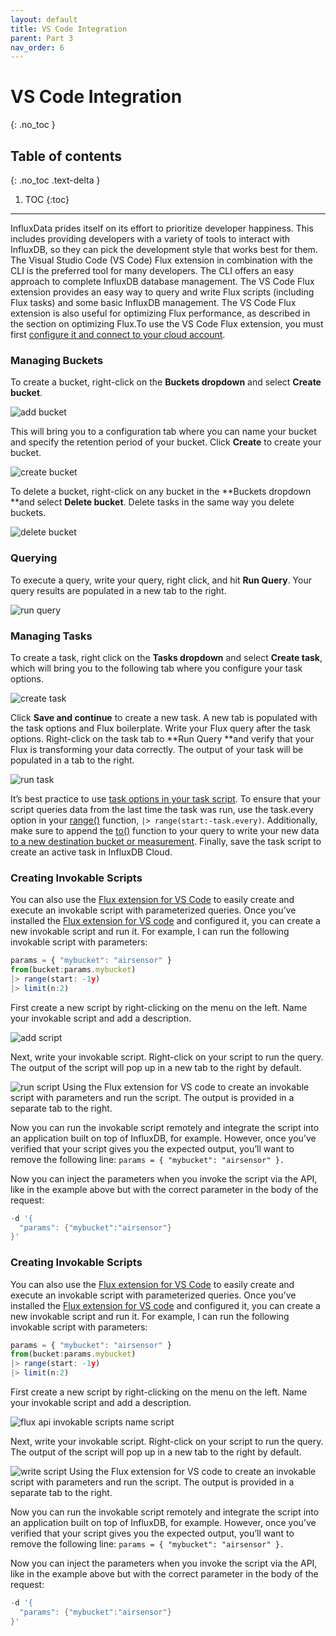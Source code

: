```yaml
---
layout: default
title: VS Code Integration
parent: Part 3
nav_order: 6
---
```


# VS Code Integration
{: .no_toc }

## Table of contents
{: .no_toc .text-delta }

1. TOC
{:toc}

---

InfluxData prides itself on its effort to prioritize developer happiness. This includes providing developers with a variety of tools to interact with InfluxDB, so they can pick the development style that works best for them. The Visual Studio Code (VS Code) Flux extension in combination with the CLI is the preferred tool for many developers. The CLI offers an easy approach to complete InfluxDB database management.  The VS Code Flux extension provides an easy way to query and write Flux scripts (including Flux tasks) and some basic InfluxDB management. The VS Code Flux extension is also useful for optimizing Flux performance, as described in the section on optimizing Flux.To use the VS Code Flux extension, you must first [configure it and connect to your cloud account](https://docs.influxdata.com/influxdb/v2.0/tools/flux-vscode/#connect-to-influxdb).


### Managing Buckets

To create a bucket, right-click on the **Buckets dropdown** and select **Create bucket**. 

![add bucket]({{site.url}}/assets/images/part-3/vs-code-integration/1-add-bucket.png "image_tooltip")


This will bring you to a configuration tab where you can name your bucket and specify the retention period of your bucket. Click **Create** to create your bucket. 


![create bucket]({{site.url}}/assets/images/part-3/vs-code-integration/2-create-bucket.png "image_tooltip")


To delete a bucket, right-click on any bucket in the **Buckets dropdown **and select **Delete bucket**. Delete tasks in the same way you delete buckets. 


![delete bucket ]({{site.url}}/assets/images/part-3/vs-code-integration/3-delete-bucket.png "image_tooltip")



### Querying 

To execute a query, write your query, right click, and hit **Run Query**. Your query results are populated in a new tab to the right. 

![run query]({{site.url}}/assets/images/part-3/vs-code-integration/4-run-query.png "image_tooltip")



### Managing Tasks 


To create a task, right click on the **Tasks dropdown** and select **Create task**, which will bring you to the following tab where you configure your task options. 


![create task]({{site.url}}/assets/images/part-3/vs-code-integration/5-create-task.png "image_tooltip")


Click **Save and continue** to create a new task. A new tab is populated with the task options and Flux boilerplate. Write your Flux query after the task options. Right-click on the task tab to **Run Query **and verify that your Flux is transforming your data correctly. The output of your task will be populated in a tab to the right.  


![run task]({{site.url}}/assets/images/part-3/vs-code-integration/6-run-task.png "image_tooltip")


It’s best practice to use [task options in your task script](https://docs.influxdata.com/influxdb/cloud/process-data/get-started/#using-task-options-in-your-flux-script). To ensure that your script  queries data from the last time the task was run, use the task.every option in your [range()](https://docs.influxdata.com/influxdb/cloud/reference/flux/stdlib/built-in/transformations/range/) function,  `|> range(start:-task.every)`. Additionally, make sure to append the [to()](https://docs.influxdata.com/influxdb/cloud/reference/flux/stdlib/built-in/outputs/to/) function to your query to write your new data [to a new destination bucket or measurement](https://docs.influxdata.com/influxdb/cloud/process-data/get-started/#define-a-destination). Finally, save the task script to create an active task in InfluxDB Cloud. 


### Creating Invokable Scripts 

You can also use the [Flux extension for VS Code](https://docs.influxdata.com/influxdb/cloud/tools/flux-vscode/) to easily create and execute an invokable script with parameterized queries. Once you’ve installed the [Flux extension for VS code](https://marketplace.visualstudio.com/items?itemName=influxdata.flux) and configured it, you can create a new invokable script and run it. For example, I can run the following invokable script with parameters:


```js
params = { "mybucket": "airsensor" }
from(bucket:params.mybucket) 
|> range(start: -1y) 
|> limit(n:2)
```


First create a new script by right-clicking on the menu on the left. Name your invokable script and add a description.


![add script]({{site.url}}/assets/images/part-3/vs-code-integration/7-add-script.png "image_tooltip")


Next, write your invokable script. Right-click on your script to run the query. The output of the script will pop up in a new tab to the right by default.


![run script]({{site.url}}/assets/images/part-3/vs-code-integration/8-run-script.png "image_tooltip")
Using the Flux extension for VS code to create an invokable script with parameters and run the script. The output is provided in a separate tab to the right.

Now you can run the invokable script remotely and integrate the script into an application built on top of InfluxDB, for example. However, once you’ve verified that your script gives you the expected output, you’ll want to remove the following line: `params = { "mybucket": "airsensor" }.`

Now you can inject the parameters when you invoke the script via the API, like in the example above but with the correct parameter in the body of the request:


```h
-d '{
  "params": {"mybucket":"airsensor"}
}'
```

### Creating Invokable Scripts 

You can also use the [Flux extension for VS Code](https://docs.influxdata.com/influxdb/cloud/tools/flux-vscode/) to easily create and execute an invokable script with parameterized queries. Once you’ve installed the [Flux extension for VS code](https://marketplace.visualstudio.com/items?itemName=influxdata.flux) and configured it, you can create a new invokable script and run it. For example, I can run the following invokable script with parameters:


```js
params = { "mybucket": "airsensor" }
from(bucket:params.mybucket) 
|> range(start: -1y) 
|> limit(n:2)
```

First create a new script by right-clicking on the menu on the left. Name your invokable script and add a description.


![flux api invokable scripts name script]({{site.url}}/assets/images/part-3/vs-code-integration/9-flux-api-invokable-scripts-name-script.png "image_tooltip")


Next, write your invokable script. Right-click on your script to run the query. The output of the script will pop up in a new tab to the right by default.

![write script]({{site.url}}/assets/images/part-3/vs-code-integration/10-flux-api-invokable-scripts-write-script.png "image_tooltip")
Using the Flux extension for VS code to create an invokable script with parameters and run the script. The output is provided in a separate tab to the right.

Now you can run the invokable script remotely and integrate the script into an application built on top of InfluxDB, for example. However, once you’ve verified that your script gives you the expected output, you’ll want to remove the following line: `params = { "mybucket": "airsensor" }.`

Now you can inject the parameters when you invoke the script via the API, like in the example above but with the correct parameter in the body of the request:


```h
-d '{
  "params": {"mybucket":"airsensor"}
}'
```